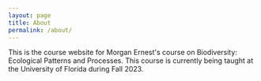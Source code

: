 ```yaml
---
layout: page
title: About
permalink: /about/
---
```


This is the course website for Morgan Ernest's course on Biodiversity: Ecological Patterns and Processes. This course is currently being taught at the University of Florida during Fall 2023.
